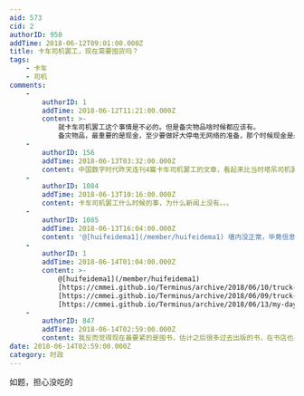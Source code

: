 ```yaml
---
aid: 573
cid: 2
authorID: 950
addTime: 2018-06-12T09:01:00.000Z
title: 卡车司机罢工，现在需要囤货吗？
tags:
    - 卡车
    - 司机
comments:
    -
        authorID: 1
        addTime: 2018-06-12T11:21:00.000Z
        content: >-
            就卡车司机罢工这个事情是不必的。但是备灾物品啥时候都应该有。
            备灾物品，最重要的是现金，至少要做好大停电无网络的准备，那个时候现金是最好的备灾物品。
    -
        authorID: 156
        addTime: 2018-06-13T03:32:00.000Z
        content: 中国数字时代昨天连刊4篇卡车司机罢工的文章，看起来比当时塔吊司机罢工还受关注。
    -
        authorID: 1084
        addTime: 2018-06-13T10:16:00.000Z
        content: 卡车司机罢工什么时候的事，为什么新闻上没有。。。
    -
        authorID: 1085
        addTime: 2018-06-13T16:04:00.000Z
        content: '@[huifeidema1](/member/huifeidema1) 墙内没正常，毕竟信息审查 Twitter了解一下'
    -
        authorID: 1
        addTime: 2018-06-14T01:04:00.000Z
        content: >-
            @[huifeidema1](/member/huifeidema1)
            [https://cmmei.github.io/Terminus/archive/2018/06/10/truck-drivers-strike.html](https://cmmei.github.io/Terminus/archive/2018/06/10/truck-drivers-strike.html)
            [https://cmmei.github.io/Terminus/archive/2018/06/09/truck-drivers-strike.html](https://cmmei.github.io/Terminus/archive/2018/06/09/truck-drivers-strike.html)
            [https://cmmei.github.io/Terminus/archive/2018/06/13/my-day.html](https://cmmei.github.io/Terminus/archive/2018/06/13/my-day.html)
    -
        authorID: 847
        addTime: 2018-06-14T02:59:00.000Z
        content: 我反而觉得现在最要紧的是囤书，估计之后很多过去出版的书，在书店也买不到，网上也不让上架。看到什么你觉得好的书就买下来吧 。
date: 2018-06-14T02:59:00.000Z
category: 时政
---
```


如题，担心没吃的
